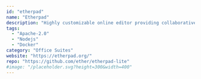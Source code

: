 ```yaml
---
id: "etherpad"
name: "Etherpad"
description: "Highly customizable online editor providing collaborative editing in real-time."
tags:
  - "Apache-2.0"
  - "Nodejs"
  - "Docker"
category: "Office Suites"
website: "https://etherpad.org/"
repo: "https://github.com/ether/etherpad-lite"
#image: "/placeholder.svg?height=300&width=400"
---
```


